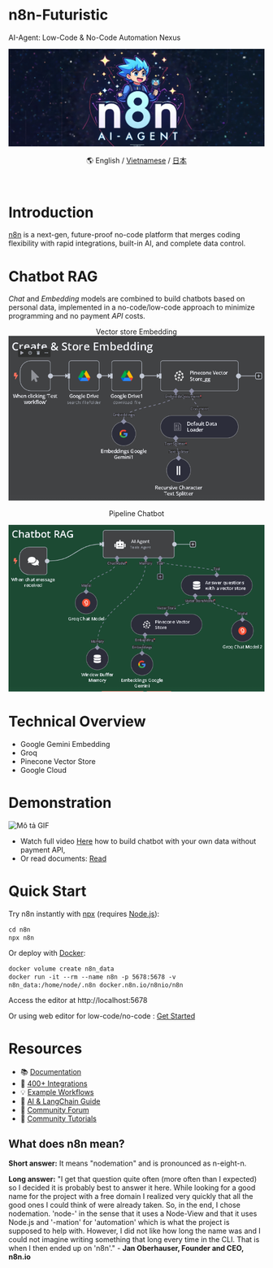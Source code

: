 # n8n-Futuristic
AI-Agent: Low-Code &amp; No-Code Automation Nexus

<div align="center">
<!-- width=120 height=120 -->
<img alt="AI_AGENT" src="assets/logo.png">

 🌎 English / [Vietnamese](README_vn.md) / [日本](README_jp.md)

</div>
<br>

# Introduction
 <!-- chèn ảnh vô -->
[n8n](https://github.com/n8n-io/n8n) is a next-gen, future-proof no-code platform that merges coding flexibility with rapid integrations, built-in AI, and complete data control.
# Chatbot RAG

*Chat* and *Embedding* models are combined to build chatbots based on personal data, implemented in a no-code/low-code approach to minimize programming and no payment *API* costs.

<div align="center">
<!-- width=120 height=120 -->
 Vector store Embedding
<img alt="embedding" src="assets/embedding.png">

 Pipeline Chatbot

<img alt="embedding" src="assets/chat.png">
</div>

# Technical Overview
- Google Gemini Embedding
- Groq 
- Pinecone Vector Store
- Google Cloud
# Demonstration


![Mô tả GIF](assets/demo.gif)

- Watch full video [Here](https://youtu.be/wPphLabVUJU) how to build chatbot with your own data without payment API, 
- Or read documents: [Read](docs/README_docs.md) 


# Quick Start
Try n8n instantly with [npx](https://docs.n8n.io/hosting/installation/npm/) (requires [Node.js](https://nodejs.org/en/)):

```
cd n8n
npx n8n
```

Or deploy with [Docker](https://docs.n8n.io/hosting/installation/docker/):

```
docker volume create n8n_data
docker run -it --rm --name n8n -p 5678:5678 -v n8n_data:/home/node/.n8n docker.n8n.io/n8nio/n8n
```

Access the editor at http://localhost:5678

Or using web editor for low-code/no-code : [Get Started](https://n8n.io/)


# Resources
- 📚 [Documentation](https://docs.n8n.io)
- 🔧 [400+ Integrations](https://n8n.io/integrations)
- 💡 [Example Workflows](https://n8n.io/workflows)
- 🤖 [AI & LangChain Guide](https://docs.n8n.io/langchain/)
- 👥 [Community Forum](https://community.n8n.io)
- 📖 [Community Tutorials](https://community.n8n.io/c/tutorials/28)
## What does n8n mean?

**Short answer:** It means "nodemation" and is pronounced as n-eight-n.

**Long answer:** "I get that question quite often (more often than I expected) so I decided it is probably best to answer it here. While looking for a good name for the project with a free domain I realized very quickly that all the good ones I could think of were already taken. So, in the end, I chose nodemation. 'node-' in the sense that it uses a Node-View and that it uses Node.js and '-mation' for 'automation' which is what the project is supposed to help with. However, I did not like how long the name was and I could not imagine writing something that long every time in the CLI. That is when I then ended up on 'n8n'." - **Jan Oberhauser, Founder and CEO, n8n.io**